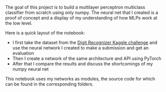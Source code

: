 The goal of this project is to build a multilayer perceptron multiclass classifier from scratch using only numpy. The neural net that I created is a proof of concept and a display of my understanding of how MLPs work at the low level. 

Here is a quick layout of the notebook:

- I first take the dataset from the [Digit Recognizer Kaggle challenge](https://www.kaggle.com/competitions/digit-recognizer) and use the neural network I created to make a submission and get an evaluation
- Then I create a network of the same architecture and API using PyTorch
- After that I compare the results and discuss the shortcomings of my numpy neural net

This notebook uses my networks as modules, the source code for which can be found in the corresponding folders. 